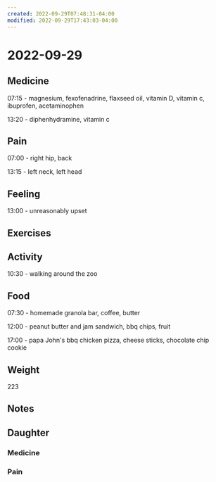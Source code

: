 ```yaml
---
created: 2022-09-29T07:48:31-04:00
modified: 2022-09-29T17:43:03-04:00
---
```


# 2022-09-29

## Medicine

07:15 - magnesium, fexofenadrine, flaxseed oil, vitamin D, vitamin c, ibuprofen, acetaminophen 

13:20 - diphenhydramine, vitamin c 

## Pain

07:00 - right hip, back

13:15 - left neck, left head

## Feeling

13:00 - unreasonably upset

## Exercises


## Activity

10:30 - walking around the zoo

## Food

07:30 - homemade granola bar, coffee, butter 

12:00 - peanut butter and jam sandwich, bbq chips, fruit

17:00 - papa John's bbq chicken pizza, cheese sticks, chocolate chip cookie 

## Weight

223

## Notes


## Daughter


### Medicine


### Pain
